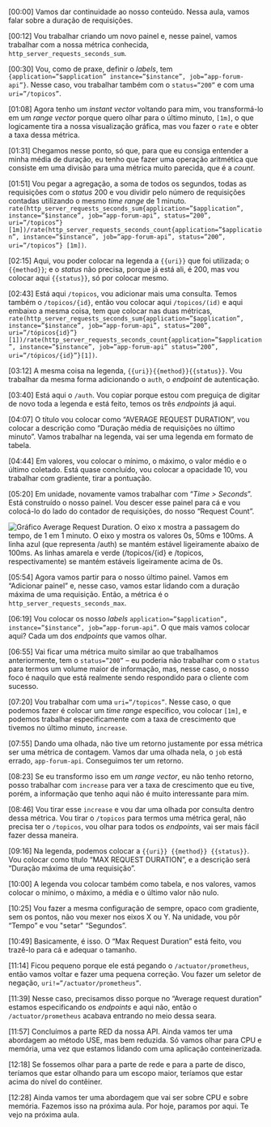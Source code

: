\[00:00\] Vamos dar continuidade ao nosso conteúdo. Nessa aula, vamos falar sobre a duração de requisições.

\[00:12\] Vou trabalhar criando um novo painel e, nesse painel, vamos trabalhar com a nossa métrica conhecida, `http_server_requests_seconds_sum`.

\[00:30\] Vou, como de praxe, definir o _labels_, tem `{application=”$application” instance=”$instance”, job=”app-forum-api”}`. Nesse caso, vou trabalhar também com o `status=”200”` e com uma `uri=”/topicos”`.

\[01:08\] Agora tenho um _instant vector_ voltando para mim, vou transformá-lo em um _range vector_ porque quero olhar para o último minuto, `[1m]`, o que logicamente tira a nossa visualização gráfica, mas vou fazer o `rate` e obter a taxa dessa métrica.

\[01:31\] Chegamos nesse ponto, só que, para que eu consiga entender a minha média de duração, eu tenho que fazer uma operação aritmética que consiste em uma divisão para uma métrica muito parecida, que é a _count_.

\[01:51\] Vou pegar a agregação, a soma de todos os segundos, todas as requisições com o _status_ 200 e vou dividir pelo número de requisições contadas utilizando o mesmo _time range_ de 1 minuto. `rate(http_server_requests_seconds_sum{application=”$application”, instance=”$instance”, job=”app-forum-api”, status=”200”, uri=”/topicos”} [1m])/rate(http_server_requests_seconds_count{application=”$application”, instance=”$instance”, job=”app-forum-api”, status=”200”, uri=”/topicos”} [1m])`.

\[02:15\] Aqui, vou poder colocar na legenda a `{{uri}}` que foi utilizada; o `{{method}}`; e o _status_ não precisa, porque já está ali, é 200, mas vou colocar aqui `{{status}}`, só por colocar mesmo.

\[02:43\] Está aqui `/topicos`, vou adicionar mais uma consulta. Temos também o `/topicos/{id}`, então vou colocar aqui `/topicos/(id)` e aqui embaixo a mesma coisa, tem que colocar nas duas métricas, `rate(http_server_requests_seconds_sum{application=”$application”, instance=”$instance”, job=”app-forum-api”, status=”200”, uri=”/tópicos{id}”}[1])/rate(http_server_requests_seconds_count{application=”$application”, instance=”$instance”, job=”app-forum-api” status=”200”, uri=”/tópicos/{id}”}[1])`.

\[03:12\] A mesma coisa na legenda, `{{uri}}{{method}}{{status}}`. Vou trabalhar da mesma forma adicionando o `auth`, o _endpoint_ de autenticação.

\[03:40\] Está aqui o `/auth`. Vou copiar porque estou com preguiça de digitar de novo toda a legenda e está feito, temos os três _endpoints_ já aqui.

\[04:07\] O título vou colocar como “AVERAGE REQUEST DURATION”, vou colocar a descrição como “Duração média de requisições no último minuto”. Vamos trabalhar na legenda, vai ser uma legenda em formato de tabela.

\[04:44\] Em valores, vou colocar o mínimo, o máximo, o valor médio e o último coletado. Está quase concluído, vou colocar a opacidade 10, vou trabalhar com gradiente, tirar a pontuação.

\[05:20\] Em unidade, novamente vamos trabalhar com “_Time > Seconds_”. Está construído o nosso painel. Vou descer esse painel para cá e vou colocá-lo do lado do contador de requisições, do nosso “Request Count”.

![Gráfico *Average Request Duration*. O eixo x mostra a passagem do tempo, de 1 em 1 minuto. O eixo y mostra os valores 0s, 50ms e 100ms. A linha azul (que representa /auth) se mantém estável ligeiramente abaixo de 100ms. As linhas amarela e verde  (/topicos/{id} e /topicos, respectivamente) se mantém estáveis ligeiramente acima de 0s.](https://caelum-online-public.s3.amazonaws.com/2522-monitoramento/Transcri%C3%A7%C3%A3o/Aula+03/Imagens/grafana_08.png)

\[05:54\] Agora vamos partir para o nosso último painel. Vamos em “Adicionar painel” e, nesse caso, vamos estar lidando com a duração máxima de uma requisição. Então, a métrica é o `http_server_requests_seconds_max`.

\[06:19\] Vou colocar os nosso _labels_ `application=”$application”, instance=”$instance”, job=”app-forum-api”`. O que mais vamos colocar aqui? Cada um dos _endpoints_ que vamos olhar.

\[06:55\] Vai ficar uma métrica muito similar ao que trabalhamos anteriormente, tem o `status=”200”` – eu poderia não trabalhar com o `status` para termos um volume maior de informação, mas, nesse caso, o nosso foco é naquilo que está realmente sendo respondido para o cliente com sucesso.

\[07:20\] Vou trabalhar com uma `uri=”/topicos”`. Nesse caso, o que podemos fazer é colocar um _time range_ específico, vou colocar `[1m]`, e podemos trabalhar especificamente com a taxa de crescimento que tivemos no último minuto, `increase`.

\[07:55\] Dando uma olhada, não tive um retorno justamente por essa métrica ser uma métrica de contagem. Vamos dar uma olhada nela, o `job` está errado, `app-forum-api`. Conseguimos ter um retorno.

\[08:23\] Se eu transformo isso em um _range vector_, eu não tenho retorno, posso trabalhar com `increase` para ver a taxa de crescimento que eu tive, porém, a informação que tenho aqui não é muito interessante para mim.

\[08:46\] Vou tirar esse `increase` e vou dar uma olhada por consulta dentro dessa métrica. Vou tirar o `/topicos` para termos uma métrica geral, não precisa ter o `/topicos`, vou olhar para todos os _endpoints_, vai ser mais fácil fazer dessa maneira.

\[09:16\] Na legenda, podemos colocar a `{{uri}} {{method}} {{status}}`. Vou colocar como título “MAX REQUEST DURATION”, e a descrição será “Duração máxima de uma requisição”.

\[10:00\] A legenda vou colocar também como tabela, e nos valores, vamos colocar o mínimo, o máximo, a média e o último valor não nulo.

\[10:25\] Vou fazer a mesma configuração de sempre, opaco com gradiente, sem os pontos, não vou mexer nos eixos X ou Y. Na unidade, vou pôr “Tempo” e vou "setar" “Segundos”.

\[10:49\] Basicamente, é isso. O “Max Request Duration” está feito, vou trazê-lo para cá e adequar o tamanho.

\[11:14\] Ficou pequeno porque ele está pegando o `/actuator/prometheus`, então vamos voltar e fazer uma pequena correção. Vou fazer um seletor de negação, `uri!=”/actuator/prometheus”`.

\[11:39\] Nesse caso, precisamos disso porque no “Average request duration” estamos especificando os _endpoints_ e aqui não, então o `/actuator/prometheus` acabava entrando no meio dessa seara.

\[11:57\] Concluímos a parte RED da nossa API. Ainda vamos ter uma abordagem ao método USE, mas bem reduzida. Só vamos olhar para CPU e memória, uma vez que estamos lidando com uma aplicação conteinerizada.

\[12:18\] Se fossemos olhar para a parte de rede e para a parte de disco, teríamos que estar olhando para um escopo maior, teríamos que estar acima do nível do contêiner.

\[12:28\] Ainda vamos ter uma abordagem que vai ser sobre CPU e sobre memória. Fazemos isso na próxima aula. Por hoje, paramos por aqui. Te vejo na próxima aula.
